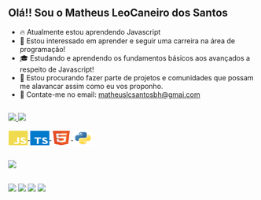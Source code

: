 ## Olá!! Sou o Matheus LeoCaneiro dos Santos

- 🔥 Atualmente estou aprendendo Javascript
- 👝 Estou interessado em aprender e seguir uma carreira na área de programação!
- 🎓 Estudando e aprendendo os fundamentos básicos aos avançados a respeito de Javascript!
- 💞️ Estou procurando fazer parte de projetos e comunidades que possam me alavancar assim como eu vos proponho.
- 📧 Contate-me no email: matheuslcsantosbh@gmai.com
 
 ##
<div>
  <a href="https://beacons.ai/MatheusLCSantos7">
  <img height="180em" src="https://github-readme-stats.vercel.app/api?username=MatheusLCSantos7&show_icons=true&theme=great-gatsby&include_all_commits=true&count_private=true"/>
  <img height="180em" src="https://github-readme-stats.vercel.app/api/top-langs/?username=MatheusLCSantos7&layout=compact&langs_count=16&theme=great-gatsby"/>
</div> 
 
<div style="display: inline_block"><br>
  <img align="center" alt="Math-Js" height="30" width="40" src="https://raw.githubusercontent.com/devicons/devicon/master/icons/javascript/javascript-plain.svg">
  <img align="center" alt="Math-Ts" height="30" width="40" src="https://raw.githubusercontent.com/devicons/devicon/master/icons/typescript/typescript-plain.svg">
  <img align="center" alt="Math-HTML" height="30" width="40" src="https://raw.githubusercontent.com/devicons/devicon/master/icons/html5/html5-original.svg">
  <img align="center" alt="Math-Python" height="30" width="40" src="https://raw.githubusercontent.com/devicons/devicon/master/icons/python/python-original.svg">
</div>
 
 ##
 
<div>
  <a href="https://github.com/MatheusLCSantos7/MathehsLcsantos7" target="_blank"><img src="https://img.shields.io/badge/JavaScript-F7DF1E?style=for-the-badge&logo=javascript&logoColor=black" target="_blank"></a>
</div>
 
##
 
<div>
  <a href="https://instagram.com/matheus_lcsantos" target="_blank"><img src="https://img.shields.io/badge/-Instagram-%23E4405F?style=for-the-badge&logo=instagram&logoColor=white" target="_blank"></a>
  <a href ="mailto:matheuslcsantosnh@gmail.com"><img src="https://img.shields.io/badge/Gmail-D14836?style=for-the-badge&logo=gmail&logoColor=white" target="_blank"></a>
  <a href="https://www.linkedin.com/in/matheus-santos-537814223" target="_blank"><img src="https://img.shields.io/badge/-LinkedIn-%230077B5?style=for-the-badge&logo=linkedin&logoColor=white" target="_blank"></a>
  <a href="https://twitter.com/MatheusLcsant?t=tgwSeMg7Kl-mitHpBk3Irg&s=09"><img src="https://img.shields.io/badge/Twitter-1DA1F2?style=for-the-badge&logo=twitter&logoColor=white" target="_blank"></a>
</div>
 
